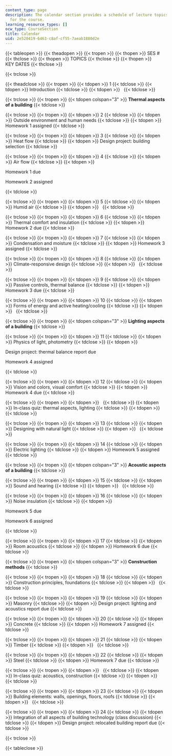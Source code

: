 ```yaml
---
content_type: page
description: The calendar section provides a schedule of lecture topics and key dates
  for the course.
learning_resource_types: []
ocw_type: CourseSection
title: Calendar
uid: 2e520419-6463-c8af-cf55-7aeab1880d2e
---
```


{{< tableopen >}}
{{< theadopen >}}
{{< tropen >}}
{{< thopen >}}
SES #
{{< thclose >}}
{{< thopen >}}
TOPICS
{{< thclose >}}
{{< thopen >}}
KEY DATES
{{< thclose >}}

{{< trclose >}}

{{< theadclose >}}
{{< tropen >}}
{{< tdopen >}}
1
{{< tdclose >}}
{{< tdopen >}}
Introduction
{{< tdclose >}}
{{< tdopen >}}
 
{{< tdclose >}}

{{< trclose >}}
{{< tropen >}}
{{< tdopen colspan="3" >}}
**Thermal aspects of a building**
{{< tdclose >}}

{{< trclose >}}
{{< tropen >}}
{{< tdopen >}}
2
{{< tdclose >}}
{{< tdopen >}}
Outside environment and human needs
{{< tdclose >}}
{{< tdopen >}}
Homework 1 assigned
{{< tdclose >}}

{{< trclose >}}
{{< tropen >}}
{{< tdopen >}}
3
{{< tdclose >}}
{{< tdopen >}}
Heat flow
{{< tdclose >}}
{{< tdopen >}}
Design project: building selection
{{< tdclose >}}

{{< trclose >}}
{{< tropen >}}
{{< tdopen >}}
4
{{< tdclose >}}
{{< tdopen >}}
Air flow
{{< tdclose >}}
{{< tdopen >}}


Homework 1 due

Homework 2 assigned


{{< tdclose >}}

{{< trclose >}}
{{< tropen >}}
{{< tdopen >}}
5
{{< tdclose >}}
{{< tdopen >}}
Humid air
{{< tdclose >}}
{{< tdopen >}}
 
{{< tdclose >}}

{{< trclose >}}
{{< tropen >}}
{{< tdopen >}}
6
{{< tdclose >}}
{{< tdopen >}}
Thermal comfort and insulation
{{< tdclose >}}
{{< tdopen >}}
Homework 2 due
{{< tdclose >}}

{{< trclose >}}
{{< tropen >}}
{{< tdopen >}}
7
{{< tdclose >}}
{{< tdopen >}}
Condensation and moisture
{{< tdclose >}}
{{< tdopen >}}
Homework 3 assigned
{{< tdclose >}}

{{< trclose >}}
{{< tropen >}}
{{< tdopen >}}
8
{{< tdclose >}}
{{< tdopen >}}
Climate-responsive design
{{< tdclose >}}
{{< tdopen >}}
 
{{< tdclose >}}

{{< trclose >}}
{{< tropen >}}
{{< tdopen >}}
9
{{< tdclose >}}
{{< tdopen >}}
Passive controls, thermal balance
{{< tdclose >}}
{{< tdopen >}}
Homework 3 due
{{< tdclose >}}

{{< trclose >}}
{{< tropen >}}
{{< tdopen >}}
10
{{< tdclose >}}
{{< tdopen >}}
Forms of energy and active heating/cooling
{{< tdclose >}}
{{< tdopen >}}
 
{{< tdclose >}}

{{< trclose >}}
{{< tropen >}}
{{< tdopen colspan="3" >}}
**Lighting aspects of a building**
{{< tdclose >}}

{{< trclose >}}
{{< tropen >}}
{{< tdopen >}}
11
{{< tdclose >}}
{{< tdopen >}}
Physics of light, photometry
{{< tdclose >}}
{{< tdopen >}}


Design project: thermal balance report due

Homework 4 assigned


{{< tdclose >}}

{{< trclose >}}
{{< tropen >}}
{{< tdopen >}}
12
{{< tdclose >}}
{{< tdopen >}}
Vision and colors, visual comfort
{{< tdclose >}}
{{< tdopen >}}
Homework 4 due
{{< tdclose >}}

{{< trclose >}}
{{< tropen >}}
{{< tdopen >}}
 
{{< tdclose >}}
{{< tdopen >}}
In-class quiz: thermal aspects, lighting
{{< tdclose >}}
{{< tdopen >}}
 
{{< tdclose >}}

{{< trclose >}}
{{< tropen >}}
{{< tdopen >}}
13
{{< tdclose >}}
{{< tdopen >}}
Designing with natural light
{{< tdclose >}}
{{< tdopen >}}
 
{{< tdclose >}}

{{< trclose >}}
{{< tropen >}}
{{< tdopen >}}
14
{{< tdclose >}}
{{< tdopen >}}
Electric lighting
{{< tdclose >}}
{{< tdopen >}}
Homework 5 assigned
{{< tdclose >}}

{{< trclose >}}
{{< tropen >}}
{{< tdopen colspan="3" >}}
**Acoustic aspects of a building**
{{< tdclose >}}

{{< trclose >}}
{{< tropen >}}
{{< tdopen >}}
15
{{< tdclose >}}
{{< tdopen >}}
Sound and hearing
{{< tdclose >}}
{{< tdopen >}}
 
{{< tdclose >}}

{{< trclose >}}
{{< tropen >}}
{{< tdopen >}}
16
{{< tdclose >}}
{{< tdopen >}}
Noise insulation
{{< tdclose >}}
{{< tdopen >}}


Homework 5 due

Homework 6 assigned


{{< tdclose >}}

{{< trclose >}}
{{< tropen >}}
{{< tdopen >}}
17
{{< tdclose >}}
{{< tdopen >}}
Room acoustics
{{< tdclose >}}
{{< tdopen >}}
Homework 6 due
{{< tdclose >}}

{{< trclose >}}
{{< tropen >}}
{{< tdopen colspan="3" >}}
**Construction methods**
{{< tdclose >}}

{{< trclose >}}
{{< tropen >}}
{{< tdopen >}}
18
{{< tdclose >}}
{{< tdopen >}}
Construction principles, foundations
{{< tdclose >}}
{{< tdopen >}}
 
{{< tdclose >}}

{{< trclose >}}
{{< tropen >}}
{{< tdopen >}}
19
{{< tdclose >}}
{{< tdopen >}}
Masonry
{{< tdclose >}}
{{< tdopen >}}
Design project: lighting and acoustics report due
{{< tdclose >}}

{{< trclose >}}
{{< tropen >}}
{{< tdopen >}}
20
{{< tdclose >}}
{{< tdopen >}}
Concrete
{{< tdclose >}}
{{< tdopen >}}
Homework 7 assigned
{{< tdclose >}}

{{< trclose >}}
{{< tropen >}}
{{< tdopen >}}
21
{{< tdclose >}}
{{< tdopen >}}
Timber
{{< tdclose >}}
{{< tdopen >}}
 
{{< tdclose >}}

{{< trclose >}}
{{< tropen >}}
{{< tdopen >}}
22
{{< tdclose >}}
{{< tdopen >}}
Steel
{{< tdclose >}}
{{< tdopen >}}
Homework 7 due
{{< tdclose >}}

{{< trclose >}}
{{< tropen >}}
{{< tdopen >}}
 
{{< tdclose >}}
{{< tdopen >}}
In-class quiz: acoustics, construction
{{< tdclose >}}
{{< tdopen >}}
 
{{< tdclose >}}

{{< trclose >}}
{{< tropen >}}
{{< tdopen >}}
23
{{< tdclose >}}
{{< tdopen >}}
Building elements: walls, openings, floors, roofs
{{< tdclose >}}
{{< tdopen >}}
 
{{< tdclose >}}

{{< trclose >}}
{{< tropen >}}
{{< tdopen >}}
24
{{< tdclose >}}
{{< tdopen >}}
Integration of all aspects of building technology (class discussion)
{{< tdclose >}}
{{< tdopen >}}
Design project: relocated building report due
{{< tdclose >}}

{{< trclose >}}

{{< tableclose >}}